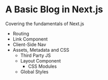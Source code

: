 # A Basic Blog in Next.js

 Covering the fundamentals of Next.js
- Routing
- Link Component
- Client-Side Nav
- Assets, Metadata and CSS
  - Third Party JS
  - Layout Component
    - CSS Modules
  - Global Styles

 
